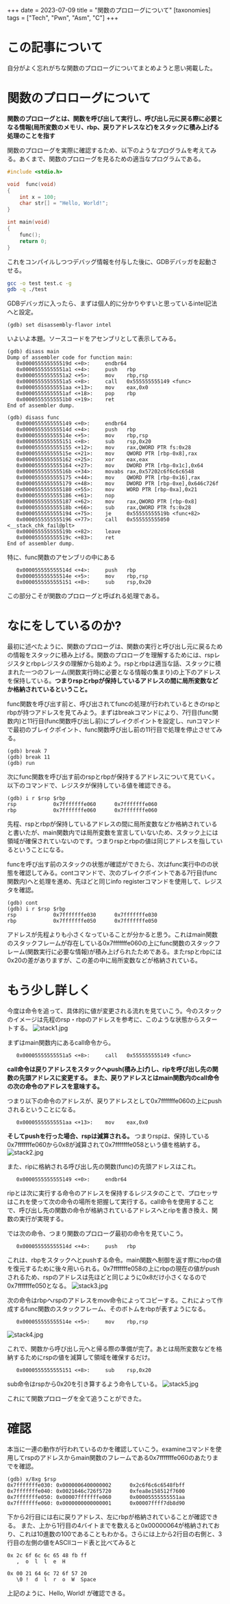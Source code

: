 +++
date = 2023-07-09
title = "関数のプロローグについて"
[taxonomies]
tags = ["Tech", "Pwn", "Asm", "C"]
+++


# この記事について
自分がよく忘れがちな関数のプロローグについてまとめようと思い掲載した。

# 関数のプロローグについて
**関数のプロローグとは、関数を呼び出して実行し、呼び出し元に戻る際に必要となる情報(局所変数のメモリ、rbp、戻りアドレスなど)をスタックに積み上げる処理のことを指す**


関数のプロローグを実際に確認するため、以下のようなプログラムを考えてみる。あくまで、関数のプロローグを見るための適当なプログラムである。
~~~c
#include <stdio.h>

void  func(void)
{
	int x = 100;
	char str[] = "Hello, World!";
}

int main(void)
{
	func();
	return 0;
}
~~~

これをコンパイルしつつデバッグ情報を付与した後に、GDBデバッガを起動させる。
~~~bash
gcc -o test test.c -g
gdb -q ./test
~~~
GDBデバッガに入ったら、まずは個人的に分かりやすいと思っているintel記法へと設定。
~~~
(gdb) set disassembly-flavor intel
~~~

いよいよ本題。ソースコードをアセンブリとして表示してみる。
~~~
(gdb) disass main
Dump of assembler code for function main:
   0x000055555555519d <+0>:     endbr64
   0x00005555555551a1 <+4>:     push   rbp
   0x00005555555551a2 <+5>:     mov    rbp,rsp
   0x00005555555551a5 <+8>:     call   0x555555555149 <func>
   0x00005555555551aa <+13>:    mov    eax,0x0
   0x00005555555551af <+18>:    pop    rbp
   0x00005555555551b0 <+19>:    ret
End of assembler dump.

(gdb) disass func
   0x0000555555555149 <+0>:     endbr64
   0x000055555555514d <+4>:     push   rbp
   0x000055555555514e <+5>:     mov    rbp,rsp
   0x0000555555555151 <+8>:     sub    rsp,0x20
   0x0000555555555155 <+12>:    mov    rax,QWORD PTR fs:0x28
   0x000055555555515e <+21>:    mov    QWORD PTR [rbp-0x8],rax
   0x0000555555555162 <+25>:    xor    eax,eax
   0x0000555555555164 <+27>:    mov    DWORD PTR [rbp-0x1c],0x64
   0x000055555555516b <+34>:    movabs rax,0x57202c6f6c6c6548
   0x0000555555555175 <+44>:    mov    QWORD PTR [rbp-0x16],rax
   0x0000555555555179 <+48>:    mov    DWORD PTR [rbp-0xe],0x646c726f
   0x0000555555555180 <+55>:    mov    WORD PTR [rbp-0xa],0x21
   0x0000555555555186 <+61>:    nop
   0x0000555555555187 <+62>:    mov    rax,QWORD PTR [rbp-0x8]
   0x000055555555518b <+66>:    sub    rax,QWORD PTR fs:0x28
   0x0000555555555194 <+75>:    je     0x55555555519b <func+82>
   0x0000555555555196 <+77>:    call   0x555555555050 <__stack_chk_fail@plt>
   0x000055555555519b <+82>:    leave
   0x000055555555519c <+83>:    ret
End of assembler dump.
~~~

特に、func関数のアセンブリの中にある
~~~
   0x000055555555514d <+4>:     push   rbp
   0x000055555555514e <+5>:     mov    rbp,rsp
   0x0000555555555151 <+8>:     sub    rsp,0x20
~~~
この部分こそが関数のプロローグと呼ばれる処理である。

# なにをしているのか?
最初に述べたように、関数のプロローグは、関数の実行と呼び出し元に戻るための情報をスタックに積み上げる。関数のプロローグを理解するためには、rspレジスタとrbpレジスタの理解から始めよう。rspとrbpは適当な話、スタックに積まれた一つのフレーム(関数実行時に必要となる情報の集まり)の上下のアドレスを保持している。**つまりrspとrbpが保持しているアドレスの間に局所変数などか格納されているということ。**

func関数を呼び出す前と、呼び出されてfuncの処理が行われているときのrspとrbpが持つアドレスを見てみよう。まずはbreakコマンドにより、7行目(func関数内)と11行目(func関数呼び出し前)にブレイクポイントを設定し、runコマンドで最初のブレイクポイント、func関数呼び出し前の11行目で処理を停止させてみる。
~~~
(gdb) break 7
(gdb) break 11
(gdb) run
~~~

次にfunc関数を呼び出す前のrspとrbpが保持するアドレスについて見ていく。以下のコマンドで、レジスタが保持している値を確認できる。
~~~
(gdb) i r $rsp $rbp
rsp            0x7fffffffe060      0x7fffffffe060
rbp            0x7fffffffe060      0x7fffffffe060
~~~
先程、rspとrbpが保持しているアドレスの間に局所変数などか格納されていると書いたが、main関数内では局所変数を宣言していないため、スタック上には領域が確保されていないのです。つまりrspとrbpの値は同じアドレスを指しているということになる。

funcを呼び出す前のスタックの状態が確認ができたら、次はfunc実行中のの状態を確認してみる。contコマンドで、次のブレイクポイントである7行目(func関数内)へと処理を進め、先ほどと同じinfo registerコマンドを使用して、レジスタを確認。
~~~
(gdb) cont
(gdb) i r $rsp $rbp
rsp            0x7fffffffe030      0x7fffffffe030
rbp            0x7fffffffe050      0x7fffffffe050
~~~
アドレスが先程よりも小さくなっていることが分かると思う。これはmain関数のスタックフレームが存在している0x7fffffffe060の上にfunc関数のスタックフレーム(関数実行に必要な情報)が積み上げられたためである。またrspとrbpには0x20の差がありますが、この差の中に局所変数などが格納されている。

# もう少し詳しく
今度は命令を追って、具体的に値が変更される流れを見ていこう。今のスタックのイメージは先程のrsp・rbpのアドレスを参考に、このような状態からスタートする。
![stack1.jpg](/function_prologue/1.avif)

まずはmain関数内にあるcall命令から。
~~~
   0x00005555555551a5 <+8>:     call   0x555555555149 <func>
~~~
**call命令は戻りアドレスをスタックへpush(積み上げ)し、ripを呼び出し先の関数の先頭アドレスに変更する。**
**また、戻りアドレスとはmain関数内のcall命令の次の命令のアドレスを意味する。**

つまり以下の命令のアドレスが、戻りアドレスとして0x7fffffffe060の上にpushされるということになる。
~~~
   0x00005555555551aa <+13>:    mov    eax,0x0
~~~
**そしてpushを行った場合、rspは減算される。**
つまりrspは、保持している0x7fffffffe060から0x8が減算されて0x7fffffffe058という値を格納する。
![stack2.jpg](/function_prologue/2.avif)

また、ripに格納される呼び出し先の関数(func)の先頭アドレスはこれ。
~~~
   0x0000555555555149 <+0>:     endbr64
~~~
ripとは次に実行する命令のアドレスを保持するレジスタのことで、プロセッサはこれを使って次の命令の場所を把握して実行する。call命令を使用することで、呼び出し先の関数の命令が格納されているアドレスへとripを書き換え、関数の実行が実現する。

では次の命令、つまり関数のプロローグ最初の命令を見ていこう。
~~~
   0x000055555555514d <+4>:     push   rbp
~~~
これは、rbpをスタックへとpushする命令。main関数へ制御を返す際にrbpの値を復元するために後々用いられる。0x7fffffffe058の上にrbpの現在の値がpushされるため、rspのアドレスは先ほどと同じように0x8だけ小さくなるので0x7fffffffe050となる。
![stack3.jpg](/function_prologue/3.avif)


次の命令はrbpへrspのアドレスをmov命令によってコピーする。これによって作成するfunc関数のスタックフレーム、そのボトムをrbpが表すようになる。
~~~
   0x000055555555514e <+5>:     mov    rbp,rsp
~~~
![stack4.jpg](/function_prologue/3.avif)

これで、関数から呼び出し元へと帰る際の準備が完了。あとは局所変数などを格納するためにrspの値を減算して領域を確保するだけ。
~~~
   0x0000555555555151 <+8>:     sub    rsp,0x20
~~~
sub命令はrspから0x20を引き算するよう命令している。
![stack5.jpg](/function_prologue/5.avif)

これにて関数プロローグを全て追うことができた。

# 確認
本当に一連の動作が行われているのかを確認していこう。examineコマンドを使用してrspのアドレスからmain関数のフレームである0x7fffffffe060のあたりまでを確認。
~~~
(gdb) x/8xg $rsp
0x7fffffffe030: 0x0000006400000002      0x2c6f6c6c6548fbff
0x7fffffffe040: 0x0021646c726f5720      0xfea8e158512f7600
0x7fffffffe050: 0x00007fffffffe060      0x00005555555551aa
0x7fffffffe060: 0x0000000000000001      0x00007ffff7db8d90
~~~
下から2行目には右に戻りアドレス、左にrbpが格納されていることが確認できる。
また、上から1行目の4バイトまでを数えると0x00000064が格納されており、これは10進数の100であることもわかる。さらには上から2行目の右側と、3行目の左側の値をASCIIコード表と比べてみると
~~~
0x 2c 6f 6c 6c 65 48 fb ff
   ,  o  l  l  e  H

0x 00 21 64 6c 72 6f 57 20
   \0 !  d  l  r  o  W  Space
~~~
上記のように、Hello, World! が確認できる。
